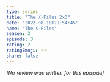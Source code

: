 ```yaml
---
type: series
title: "The X-Files 2x3"
date: "2022-08-18T21:54:45"
name: "The X-Files"
season: 2
episode: 3
rating: 2
ratingEmoji: ⭐️⭐️
share: false
---
```


*[No review was written for this episode]*

